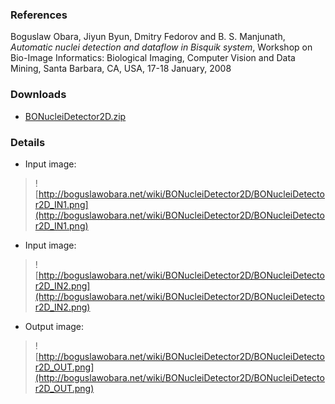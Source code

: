### References ###
Boguslaw Obara, Jiyun Byun, Dmitry Fedorov and B. S. Manjunath, _Automatic nuclei detection and dataflow in Bisquik system_, Workshop on Bio-Image Informatics: Biological Imaging, Computer Vision and Data Mining, Santa Barbara, CA, USA, 17-18 January, 2008


### Downloads ###
  * [BONucleiDetector2D.zip](http://bioimage.googlecode.com/files/BONucleiDetector2D.zip)

### Details ###
  * Input image:
> ![http://boguslawobara.net/wiki/BONucleiDetector2D/BONucleiDetector2D_IN1.png](http://boguslawobara.net/wiki/BONucleiDetector2D/BONucleiDetector2D_IN1.png)

  * Input image:
> ![http://boguslawobara.net/wiki/BONucleiDetector2D/BONucleiDetector2D_IN2.png](http://boguslawobara.net/wiki/BONucleiDetector2D/BONucleiDetector2D_IN2.png)

  * Output image:
> ![http://boguslawobara.net/wiki/BONucleiDetector2D/BONucleiDetector2D_OUT.png](http://boguslawobara.net/wiki/BONucleiDetector2D/BONucleiDetector2D_OUT.png)